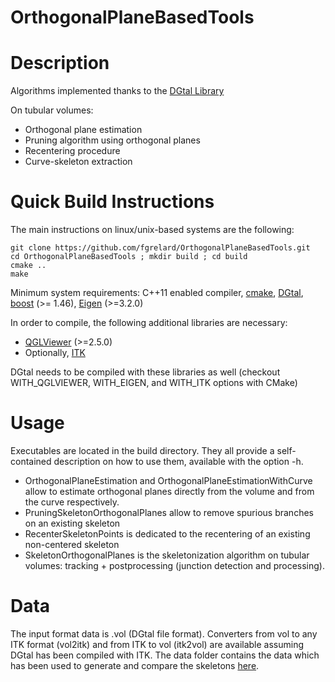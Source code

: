 # OrthogonalPlaneBasedTools

Description
===========
Algorithms implemented thanks to the [DGtal Library](http://dgtal.org/)

On tubular volumes:

* Orthogonal plane estimation
* Pruning algorithm using orthogonal planes
* Recentering procedure
* Curve-skeleton extraction



Quick Build Instructions
========================
The main instructions on linux/unix-based systems are the following:

```shell
git clone https://github.com/fgrelard/OrthogonalPlaneBasedTools.git
cd OrthogonalPlaneBasedTools ; mkdir build ; cd build
cmake ..
make
```

Minimum system requirements: C++11 enabled compiler, [cmake](http://cmake.org), [DGtal](http://dgtal.org/), [boost](http://boost.org) (>= 1.46), [Eigen](http://eigen.tuxfamily.org/index.php?title=Main_Page) (>=3.2.0)

In order to compile, the following additional libraries are necessary:
* [QGLViewer](http://libqglviewer.com/) (>=2.5.0)
* Optionally, [ITK](https://itk.org/)

DGtal needs to be compiled with these libraries as well (checkout WITH_QGLVIEWER, WITH_EIGEN, and WITH_ITK options with CMake)


Usage
========================
Executables are located in the build directory. 
They all provide a self-contained description on how to use them, available with the option -h.

* OrthogonalPlaneEstimation and OrthogonalPlaneEstimationWithCurve allow to estimate orthogonal planes directly from the volume and from the curve respectively.
* PruningSkeletonOrthogonalPlanes allow to remove spurious branches on an existing skeleton
* RecenterSkeletonPoints is dedicated to the recentering of an existing non-centered skeleton
* SkeletonOrthogonalPlanes is the skeletonization algorithm on tubular volumes: tracking + postprocessing (junction detection and processing).


Data
========================
The input format data is .vol (DGtal file format). Converters from vol to any ITK format (vol2itk) and from ITK to vol (itk2vol) are available assuming DGtal has been compiled with ITK.
The data folder contains the data which has been used to generate and compare the skeletons [here](https://fgrelard.github.io/OrthogonalPlaneBasedTools).
